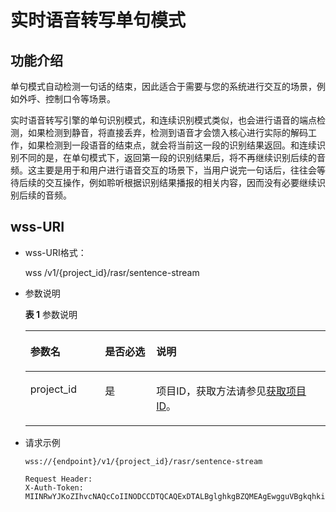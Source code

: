 # 实时语音转写单句模式<a name="sis_03_0028"></a>

## 功能介绍<a name="zh-cn_topic_0145253501_section54711771"></a>

单句模式自动检测一句话的结束，因此适合于需要与您的系统进行交互的场景，例如外呼、控制口令等场景。

实时语音转写引擎的单句识别模式，和连续识别模式类似，也会进行语音的端点检测，如果检测到静音，将直接丢弃，检测到语音才会馈入核心进行实际的解码工作，如果检测到一段语音的结束点，就会将当前这一段的识别结果返回。和连续识别不同的是，在单句模式下，返回第一段的识别结果后，将不再继续识别后续的音频。这主要是用于和用户进行语音交互的场景下，当用户说完一句话后，往往会等待后续的交互操作，例如聆听根据识别结果播报的相关内容，因而没有必要继续识别后续的音频。

## wss-URI<a name="zh-cn_topic_0145253501_section22643899"></a>

-   wss-URI格式：

    wss /v1/\{project\_id\}/rasr/sentence-stream

-   参数说明

    **表 1**  参数说明

    <a name="zh-cn_topic_0145253501_table60557318"></a>
    <table><thead align="left"><tr id="zh-cn_topic_0145253501_row38729025"><th class="cellrowborder" valign="top" width="24.86248624862486%" id="mcps1.2.4.1.1"><p id="zh-cn_topic_0145253501_p50043331"><a name="zh-cn_topic_0145253501_p50043331"></a><a name="zh-cn_topic_0145253501_p50043331"></a>参数名</p>
    </th>
    <th class="cellrowborder" valign="top" width="17.091709170917092%" id="mcps1.2.4.1.2"><p id="zh-cn_topic_0145253501_p26978034"><a name="zh-cn_topic_0145253501_p26978034"></a><a name="zh-cn_topic_0145253501_p26978034"></a>是否必选</p>
    </th>
    <th class="cellrowborder" valign="top" width="58.04580458045805%" id="mcps1.2.4.1.3"><p id="zh-cn_topic_0145253501_p37737141"><a name="zh-cn_topic_0145253501_p37737141"></a><a name="zh-cn_topic_0145253501_p37737141"></a>说明</p>
    </th>
    </tr>
    </thead>
    <tbody><tr id="zh-cn_topic_0145253501_row43751799"><td class="cellrowborder" valign="top" width="24.86248624862486%" headers="mcps1.2.4.1.1 "><p id="zh-cn_topic_0145253501_p54234863"><a name="zh-cn_topic_0145253501_p54234863"></a><a name="zh-cn_topic_0145253501_p54234863"></a>project_id</p>
    </td>
    <td class="cellrowborder" valign="top" width="17.091709170917092%" headers="mcps1.2.4.1.2 "><p id="zh-cn_topic_0145253501_p30947767"><a name="zh-cn_topic_0145253501_p30947767"></a><a name="zh-cn_topic_0145253501_p30947767"></a>是</p>
    </td>
    <td class="cellrowborder" valign="top" width="58.04580458045805%" headers="mcps1.2.4.1.3 "><p id="zh-cn_topic_0145253501_p23741175"><a name="zh-cn_topic_0145253501_p23741175"></a><a name="zh-cn_topic_0145253501_p23741175"></a>项目ID，获取方法请参见<a href="获取项目ID.md">获取项目ID</a>。</p>
    </td>
    </tr>
    </tbody>
    </table>

-   请求示例

    ```
    wss://{endpoint}/v1/{project_id}/rasr/sentence-stream
    
    Request Header:
    X-Auth-Token: MIINRwYJKoZIhvcNAQcCoIINODCCDTQCAQExDTALBglghkgBZQMEAgEwgguVBgkqhkiG...
    ```


